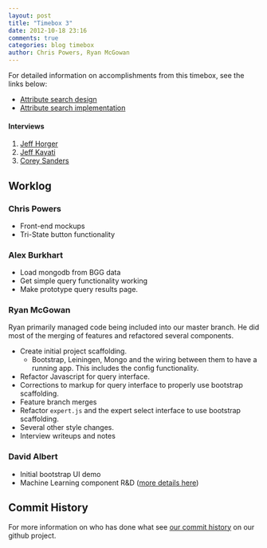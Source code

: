 ```yaml
---
layout: post
title: "Timebox 3"
date: 2012-10-18 23:16
comments: true
categories: blog timebox
author: Chris Powers, Ryan McGowan
---
```


For detailed information on accomplishments from this timebox, see the links
below:

*   [Attribute search design](/blog/2012/10/18/interface-design/)
*   [Attribute search implementation](/blog/2012/10/16/interface-implementation/)

#### Interviews

1.  [Jeff Horger](/blog/2012/10/19/interview-2-jeff-1/)
2.  [Jeff Kayati](/blog/2012/10/19/interview-3-jeff-kayati/)
3.  [Corey Sanders](/blog/2012/10/19/interview-4-corey-sanders/)


## Worklog

### Chris Powers

*   Front-end mockups
*   Tri-State button functionality

### Alex Burkhart

*   Load mongodb from BGG data
*   Get simple query functionality working
*   Make prototype query results page.

### Ryan McGowan

Ryan primarily managed code being included into our master branch.  He did most
of the merging of features and refactored several components.

*   Create initial project scaffolding.
    *   Bootstrap, Leiningen, Mongo and the wiring between them to have a
        running app. This includes the config functionality.
*   Refactor Javascript for query interface.
*   Corrections to markup for query interface to properly use bootstrap
    scaffolding.
*   Feature branch merges
*   Refactor `expert.js` and the expert select interface to use bootstrap
    scaffolding.
*   Several other style changes.
*   Interview writeups and notes

### David Albert

*   Initial bootstrap UI demo
*   Machine Learning component R&D
    ([more details here](/blog/2012/10/19/similarity-engine-design-and-machine-learning-tools/))

## Commit History

For more information on who has done what see [our commit
history](https://github.com/DRSNJM/board-ultimatum/commits/master) on our github
project.
